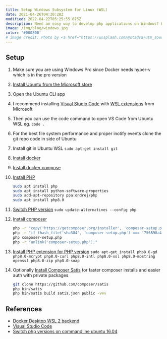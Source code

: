 ```yaml
---
title: Setup Windows Subsystem for Linux (WSL)
date: 2021-04-26T04:30:28Z
modified: 2022-04-22T05:25:55.075Z
description: Need an easy way to develop php applications on Windows? Learn how to setup WSL for PHP development.
image: /img/blog/windows.jpg
color: '#080808'
# image credit: Photo by <a href="https://unsplash.com/@stadsa?utm_source=unsplash&utm_medium=referral&utm_content=creditCopyText">Tadas Sar</a> on <a href="https://unsplash.com/s/photos/windows?utm_source=unsplash&utm_medium=referral&utm_content=creditCopyText">Unsplash</a>
---
```


## Setup

1. Make sure you are using Windows Pro since Docker needs hyper-v which is in the pro version
2. [Install Ubuntu from the Microsoft store](https://www.microsoft.com/p/ubuntu-2004-lts/9n6svws3rx71)
3. Open the Ubuntu CLI app
4. I recommend installing [Visual Studio Code](https://code.visualstudio.com/) with [WSL extensions](https://code.visualstudio.com/docs/remote/wsl) from Microsoft
5. Then you can use the code command to open VS Code from Ubuntu WSL eg. `code .`
6. For the best file system performance and proper inotify events clone the git repo code in side of Ubuntu
7. Install git in Ubuntu WSL
   `sudo apt-get install git`
8. [Install docker](https://docs.docker.com/engine/install/ubuntu/)
9. [Install docker compose](https://docs.docker.com/compose/install/)

10. [Install PHP](https://www.tecmint.com/install-different-php-versions-in-ubuntu/)

    ```bash
    sudo apt install php
    sudo apt install python-software-properties
    sudo add-apt-repository ppa:ondrej/php
    sudo apt install php8.0
    ```

11. [Switch PHP version](https://stackoverflow.com/questions/42619312/switch-php-versions-on-commandline-ubuntu-16-04/48336881#48336881)
    `sudo update-alternatives --config php`
12. [Install composer](https://getcomposer.org/download/)

    ```bash
    php -r "copy('https://getcomposer.org/installer', 'composer-setup.php');"
    php -r "if (hash_file('sha384', 'composer-setup.php') === '756890a4488ce9024fc62c56153228907f1545c228516cbf63f885e036d37e9a59d27d63f46af1d4d07ee0f76181c7d3') { echo 'Installer verified'; } else { echo 'Installer corrupt'; unlink('composer-setup.php'); } echo PHP_EOL;"
    php composer-setup.php
    php -r "unlink('composer-setup.php');"
    ```

13. [Install PHP extension for PHP version](https://magento.stackexchange.com/questions/123246/magento-2-php-extensions-missing/134259#134259)
    `sudo apt-get install php8.0-gd php8.0-mcrypt php8.0-curl php8.0-intl php8.0-xsl php8.0-mbstring openssl php8.0-zip php8.0-soap`
14. Optionally [Install Composer Satis](https://alanstorm.com/magento_2_composer_marketplace_and_local_satis_mirrors/) for faster composer installs and easier auth with private packages

    ```bash
    git clone https://github.com/composer/satis
    php bin/satis
    php bin/satis build satis.json public -vvv
    ```

## References

- [Docker Desktop WSL 2 backend](https://docs.docker.com/docker-for-windows/wsl/)
- [Visual Studio Code](https://code.visualstudio.com/docs/remote/wsl)
- [Switch php versions on commandline ubuntu 16.04](https://stackoverflow.com/a/48336881)

